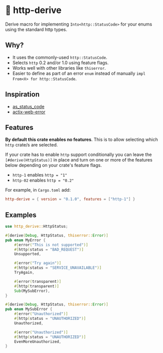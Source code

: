 # 🦀 http-derive

Derive macro for implementing `Into<http::StatusCode>` for your enums using the standard http types.

## Why?

* It uses the commonly-used `http::StatusCode`.
* Selects `http` 0.2 and/or 1.0 using feature flags.
* Works well with other libraries like `thiserror`.
* Easier to define as part of an error `enum` instead of manually `impl From<X> for http::StatusCode`.

## Inspiration

* [as_status_code](https://crates.io/crates/as_http_status_code)
* [actix-web-error](https://crates.io/crates/actix-web-error)

## Features

**By default this crate enables no features**. This is to allow selecting which `http` crate/s are selected.

If your crate has to enable `http` support conditionally you can leave the `[#derive(HttpStatus)]` in place and turn on one or more of the features below depending on your crate's feature flags.

* `http-1` enables `http = "1"`
* `http-02` enables `http = "0.2"`

For example, in `Cargo.toml` add:

```toml
http-derive = { version = "0.1.0", features = ["http-1"] }
```

## Examples

```rust
use http_derive::HttpStatus;

#[derive(Debug, HttpStatus, thiserror::Error)]
pub enum MyError {
    #[error("This is not supported")]
    #[http(status = "BAD_REQUEST")]
    Unsupported,

    #[error("Try again")]
    #[http(status = "SERVICE_UNAVAILABLE")]
    TryAgain,

    #[error(transparent)]
    #[http(transparent)]
    Sub(MySubError),
}

#[derive(Debug, HttpStatus, thiserror::Error)]
pub enum MySubError {
    #[error("Unauthorized")]
    #[http(status = "UNAUTHORIZED")]
    Unauthorized,

    #[error("Unauthorized")]
    #[http(status = "UNAUTHORIZED")]
    EvenMoreUnauthorized,
}
```
